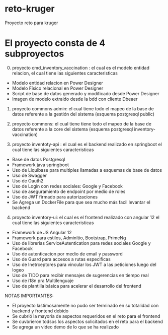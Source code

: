 # reto-kruger
Proyecto reto para kruger

# El proyecto consta de 4 subproyectos
0. proyecto cmd_inventory_vaccination : el cual es el modelo entidad relacion, el cual tiene las siguientes caracteristicas
- Modelo entidad relacion en Power Designer
- Modelo Físico relacional en Power Designer
- Script de base de datos generado y modificado desde Power Designer
- Imagen de modelo extraido desde la bdd con cliente Dbeaer

1. proyecto commons admin: el cual tiene todo el mapeo de la base de datos referente a la gestión del sistema (esquema postgresql public)
2. proyecto commons: el cual tiene tiene todo el mapeo de la base de datos referente a la core del sistema (esquema postgresql inventory-vaccination)

3. proyecto inventoty-api : el cual es el backend realizado en springboot el cual tiene las siguientes caracteristicas
- Base de datos Postgresql
- Framework java springboot
- Uso de Liquibase para multiples llamadas a esquemas de base de datos
- Uso de Swagger
- Uso de Oauth2
- Uso de Login con redes sociales: Google y Facebook
- Uso de aseguramiento de endpoint por medio de roles
- Uso de JWT firmado para autorizaciones
- Se Agrega un DockerFile para que sea mucho más facil levantar el backend

4. proyecto inventory-ui: el cual  es el frontend realizado con angular 12 el cual tiene las siguientes caracteristicas
- Framework de JS Angular 12
- Framework para estilos, Adminltio, Bootstrap, PrimeNg
- Uso de librerias ServiceAutentication para redes sociales Google y Facebook
- Uso de autenticacion por medio de email y password
- Uso de Guard para accesos a rutas especificas
- Uso de Inetrceptores para vincular los JWT a las peticiones luego del logeo
- Uso de TIDO para recibir mensajes de sugerencias en tiempo real
- Uso de i18n pra Multilenguaje
- Uso de plantilla básica para acelerar el desarrollo del frontend

NOTAS IMPORTANTES:
- El proyecto lastimosamente no pudo ser terminado en su totalidad con backend y frontend debido
- Se cubrió la mayoría de aspectos requeridos en el reto para el frontend
- Se cuvbrieron todsos los aspectos solicitados en el reto para el backend
- Se agrega un video demo de lo que se ha realizado

